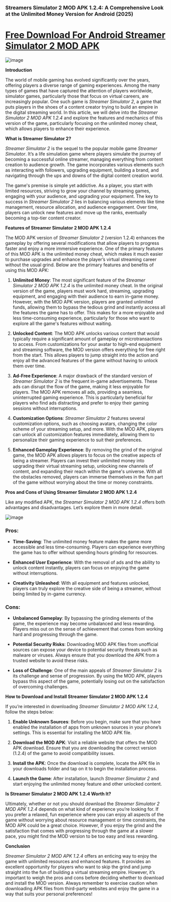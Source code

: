 ### **Streamers Simulator 2 MOD APK 1.2.4: A Comprehensive Look at the Unlimited Money Version for Android (2025)**

# [Free Download For Android Streamer Simulator 2 MOD APK](https://streamer-life-simulator-2.id.modfyp.com/)

![image](https://github.com/user-attachments/assets/9fbf52a1-f79a-4497-82de-e3c2ea052cc3)

**Introduction**

The world of mobile gaming has evolved significantly over the years, offering players a diverse range of gaming experiences. Among the many types of games that have captured the attention of players worldwide, simulator games, particularly those that focus on virtual careers, are increasingly popular. One such game is *Streamer Simulator 2*, a game that puts players in the shoes of a content creator trying to build an empire in the digital streaming world. In this article, we will delve into the *Streamer Simulator 2 MOD APK 1.2.4* and explore the features and mechanics of this version of the game, particularly focusing on the unlimited money cheat, which allows players to enhance their experience.

**What is Streamer Simulator 2?**

*Streamer Simulator 2* is the sequel to the popular mobile game *Streamer Simulator*. It’s a life simulation game where players simulate the journey of becoming a successful online streamer, managing everything from content creation to audience growth. The game incorporates various elements such as interacting with followers, upgrading equipment, building a brand, and navigating through the ups and downs of the digital content creation world.

The game's premise is simple yet addictive. As a player, you start with limited resources, striving to grow your channel by streaming games, engaging with your audience, and upgrading your equipment. The key to success in *Streamer Simulator 2* lies in balancing various elements like time management, resource allocation, and audience engagement. Over time, players can unlock new features and move up the ranks, eventually becoming a top-tier content creator.

**Features of Streamer Simulator 2 MOD APK 1.2.4**

The MOD APK version of *Streamer Simulator 2* (version 1.2.4) enhances the gameplay by offering several modifications that allow players to progress faster and enjoy a more immersive experience. One of the primary features of this MOD APK is the unlimited money cheat, which makes it much easier to purchase upgrades and enhance the player’s virtual streaming career without the usual grind. Below are the primary features and benefits of using this MOD APK:

1. **Unlimited Money**: 
   The most significant feature of the *Streamer Simulator 2 MOD APK 1.2.4* is the unlimited money cheat. In the original version of the game, players must work hard, streaming, upgrading equipment, and engaging with their audience to earn in-game money. However, with the MOD APK version, players are granted unlimited funds, allowing them to bypass the tedious grind and instantly access all the features the game has to offer. This makes for a more enjoyable and less time-consuming experience, particularly for those who want to explore all the game's features without waiting.

2. **Unlocked Content**: 
   The MOD APK unlocks various content that would typically require a significant amount of gameplay or microtransactions to access. From customizations for your avatar to high-end equipment and streaming software, the MOD version offers everything for free right from the start. This allows players to jump straight into the action and enjoy all the advanced features of the game without having to unlock them over time.

3. **Ad-Free Experience**: 
   A major drawback of the standard version of *Streamer Simulator 2* is the frequent in-game advertisements. These ads can disrupt the flow of the game, making it less enjoyable for players. The MOD APK removes all ads, providing a seamless, uninterrupted gaming experience. This is particularly beneficial for players who find ads distracting and prefer to enjoy their gaming sessions without interruptions.

4. **Customization Options**: 
   *Streamer Simulator 2* features several customization options, such as choosing avatars, changing the color scheme of your streaming setup, and more. With the MOD APK, players can unlock all customization features immediately, allowing them to personalize their gaming experience to suit their preferences.

5. **Enhanced Gameplay Experience**: 
   By removing the grind of the original game, the MOD APK allows players to focus on the creative aspects of being a streamer. Players can invest their unlimited money into upgrading their virtual streaming setup, unlocking new channels of content, and expanding their reach within the game's universe. With all the obstacles removed, players can immerse themselves in the fun part of the game without worrying about the time or money constraints.

**Pros and Cons of Using Streamer Simulator 2 MOD APK 1.2.4**

Like any modified APK, the *Streamer Simulator 2 MOD APK 1.2.4* offers both advantages and disadvantages. Let’s explore them in more detail.

![image](https://github.com/user-attachments/assets/92219dac-bb1d-4a7e-97d2-24e13b9d9491)

### Pros:

- **Time-Saving**: The unlimited money feature makes the game more accessible and less time-consuming. Players can experience everything the game has to offer without spending hours grinding for resources.
  
- **Enhanced User Experience**: With the removal of ads and the ability to unlock content instantly, players can focus on enjoying the game without interruptions.
  
- **Creativity Unleashed**: With all equipment and features unlocked, players can truly explore the creative side of being a streamer, without being limited by in-game currency.

### Cons:

- **Unbalanced Gameplay**: By bypassing the grinding elements of the game, the experience may become unbalanced and less rewarding. Players miss out on the sense of achievement that comes from working hard and progressing through the game.
  
- **Potential Security Risks**: Downloading MOD APK files from unofficial sources can expose your device to potential security threats such as malware or viruses. Always ensure that you download the APK from a trusted website to avoid these risks.
  
- **Loss of Challenge**: One of the main appeals of *Streamer Simulator 2* is its challenge and sense of progression. By using the MOD APK, players bypass this aspect of the game, potentially losing out on the satisfaction of overcoming challenges.

**How to Download and Install Streamer Simulator 2 MOD APK 1.2.4**

If you’re interested in downloading *Streamer Simulator 2 MOD APK 1.2.4*, follow the steps below:

1. **Enable Unknown Sources**: Before you begin, make sure that you have enabled the installation of apps from unknown sources in your phone’s settings. This is essential for installing the MOD APK file.

2. **Download the MOD APK**: Visit a reliable website that offers the MOD APK download. Ensure that you are downloading the correct version (1.2.4) of the game to avoid compatibility issues.

3. **Install the APK**: Once the download is complete, locate the APK file in your downloads folder and tap on it to begin the installation process.

4. **Launch the Game**: After installation, launch *Streamer Simulator 2* and start enjoying the unlimited money feature and other unlocked content.

**Is Streamer Simulator 2 MOD APK 1.2.4 Worth It?**

Ultimately, whether or not you should download the *Streamer Simulator 2 MOD APK 1.2.4* depends on what kind of experience you’re looking for. If you prefer a relaxed, fun experience where you can enjoy all aspects of the game without worrying about resource management or time constraints, the MOD APK could be a great choice. However, if you enjoy the grind and the satisfaction that comes with progressing through the game at a slower pace, you might find the MOD version to be too easy and less rewarding.

**Conclusion**

*Streamer Simulator 2 MOD APK 1.2.4* offers an enticing way to enjoy the game with unlimited resources and enhanced features. It provides an excellent opportunity for players who want to skip the grind and jump straight into the fun of building a virtual streaming empire. However, it’s important to weigh the pros and cons before deciding whether to download and install the MOD version. Always remember to exercise caution when downloading APK files from third-party websites and enjoy the game in a way that suits your personal preferences!
